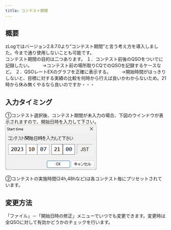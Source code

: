 ```yaml
---
title: コンテスト期間
---
```


## 概要
zLogではバージョン2.8.7.0より”コンテスト期間”と言う考え方を導入しました。今まで通り使用しないことも可能です。  
コンテスト期間の目的は二つあります。
１．コンテスト前後のQSOをついでに記録したい。
　　→コンテスト前の場所取りCQでのQSOを記録するケースなど。
２．QSOレートEXのグラフを正確に表示する。
　　→開始時間がはっきりしないと、目標に対する実績の比較を何時から行えば良いかわからないため。21時から休み無くやるなら良いのですか・・・

## 入力タイミング
①コンテスト選択後、コンテスト期間が未入力の場合、下図のウインドウが表示されますので、開始日時を入力して下さい。  
![コンテスト期間の入力](https://github.com/nextzlog/use.zlog.org/blob/master/images/contest_period_1.png?raw=true)  

②コンテストの実施時間(24h,48hなど)は各コンテスト毎にプリセットされています。  


## 変更方法
「ファイル」－「開始日時の修正」メニューでいつでも変更できます。変更時は全QSOに対して有効かどうかのチェックを行います。  

